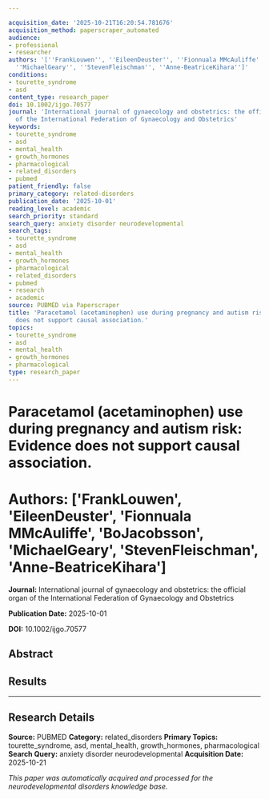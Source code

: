 ```yaml
---

acquisition_date: '2025-10-21T16:20:54.781676'
acquisition_method: paperscraper_automated
audience:
- professional
- researcher
authors: '[''FrankLouwen'', ''EileenDeuster'', ''Fionnuala MMcAuliffe'', ''BoJacobsson'',
  ''MichaelGeary'', ''StevenFleischman'', ''Anne-BeatriceKihara'']'
conditions:
- tourette_syndrome
- asd
content_type: research_paper
doi: 10.1002/ijgo.70577
journal: 'International journal of gynaecology and obstetrics: the official organ
  of the International Federation of Gynaecology and Obstetrics'
keywords:
- tourette_syndrome
- asd
- mental_health
- growth_hormones
- pharmacological
- related_disorders
- pubmed
patient_friendly: false
primary_category: related-disorders
publication_date: '2025-10-01'
reading_level: academic
search_priority: standard
search_query: anxiety disorder neurodevelopmental
search_tags:
- tourette_syndrome
- asd
- mental_health
- growth_hormones
- pharmacological
- related_disorders
- pubmed
- research
- academic
source: PUBMED via Paperscraper
title: 'Paracetamol (acetaminophen) use during pregnancy and autism risk: Evidence
  does not support causal association.'
topics:
- tourette_syndrome
- asd
- mental_health
- growth_hormones
- pharmacological
type: research_paper
---
```




# Paracetamol (acetaminophen) use during pregnancy and autism risk: Evidence does not support causal association.

# **Authors:** ['FrankLouwen', 'EileenDeuster', 'Fionnuala MMcAuliffe', 'BoJacobsson', 'MichaelGeary', 'StevenFleischman', 'Anne-BeatriceKihara']

**Journal:** International journal of gynaecology and obstetrics: the official organ of the International Federation of Gynaecology and Obstetrics

**Publication Date:** 2025-10-01

**DOI:** 10.1002/ijgo.70577

## Abstract

## Results

---

## Research Details

**Source:** PUBMED
**Category:** related_disorders
**Primary Topics:** tourette_syndrome, asd, mental_health, growth_hormones, pharmacological
**Search Query:** anxiety disorder neurodevelopmental
**Acquisition Date:** 2025-10-21

*This paper was automatically acquired and processed for the neurodevelopmental disorders knowledge base.*
